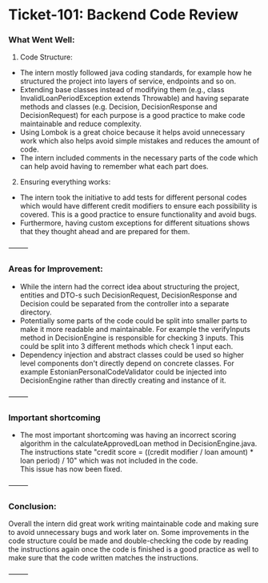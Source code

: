 # Ticket-101: Backend Code Review

### What Went Well:
1. Code Structure:
- The intern mostly followed java coding standards, for example how he structured the project into layers of service, endpoints and so on. 
- Extending base classes instead of modifying them (e.g., class InvalidLoanPeriodException extends Throwable) and having separate methods and classes (e.g. Decision, DecisionResponse and DecisionRequest) for each purpose is a good practice to make code maintainable and reduce complexity.
- Using Lombok is a great choice because it helps avoid unnecessary work which also helps avoid simple mistakes and reduces the amount of code.
- The intern included comments in the necessary parts of the code which can help avoid having to remember what each part does.

2. Ensuring everything works:
- The intern took the initiative to add tests for different personal codes which would have different credit modifiers to ensure each possibility is covered. This is a good practice to ensure functionality and avoid bugs.
-  Furthermore, having custom exceptions for different situations shows that they thought ahead and are prepared for them.

⸻

### Areas for Improvement:
- While the intern had the correct idea about structuring the project, entities and DTO-s such DecisionRequest, DecisionResponse and Decision could be separated from the controller into a separate directory.
- Potentially some parts of the code could be split into smaller parts to make it more readable and maintainable. For example the verifyInputs method in DecisionEngine is responsible for checking 3 inputs. This could be split into 3 different methods which check 1 input each.
- Dependency injection and abstract classes could be used so higher level components don't directly depend on concrete classes. For example EstonianPersonalCodeValidator could be injected into DecisionEngine rather than directly creating and instance of it.

⸻

### Important shortcoming
- The most important shortcoming was having an incorrect scoring algorithm in the calculateApprovedLoan method in DecisionEngine.java. The instructions state "credit score = ((credit modifier / loan amount) * loan period) / 10" which was not included in the code. \
This issue has now been fixed.

⸻

### Conclusion:

Overall the intern did great work writing maintainable code and making sure to avoid unnecessary bugs and work later on. Some improvements in the code structure could be made and double-checking the code by reading the instructions again once the code is finished is a good practice as well to make sure that the code written matches the instructions.

⸻

